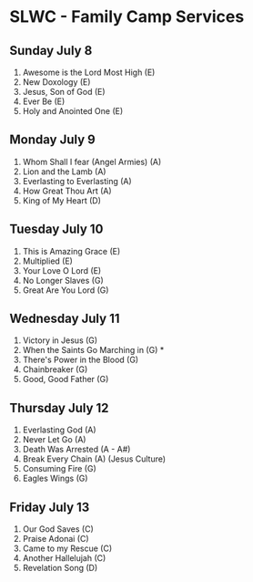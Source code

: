 # SLWC - Family Camp Services

## Sunday July 8

1. Awesome is the Lord Most High (E)
1. New Doxology (E)
1. Jesus, Son of God (E)
1. Ever Be (E)
1. Holy and Anointed One (E)

## Monday July 9

1. Whom Shall I fear (Angel Armies) (A)
1. Lion and the Lamb (A)
1. Everlasting to Everlasting (A)
1. How Great Thou Art (A)
1. King of My Heart (D)

## Tuesday July 10

1. This is Amazing Grace (E)
1. Multiplied (E)
1. Your Love O Lord (E)
1. No Longer Slaves (G)
1. Great Are You Lord (G)

## Wednesday July 11

1. Victory in Jesus (G)
1. When the Saints Go Marching in (G) *
1. There's Power in the Blood (G)
1. Chainbreaker (G)
1. Good, Good Father (G)

## Thursday July 12

1. Everlasting God (A)
1. Never Let Go (A)
1. Death Was Arrested (A - A#)
1. Break Every Chain (A) (Jesus Culture)
1. Consuming Fire (G)
1. Eagles Wings (G)

## Friday July 13

1. Our God Saves (C)
1. Praise Adonai (C)
1. Came to my Rescue (C)
1. Another Hallelujah (C)
1. Revelation Song (D)





